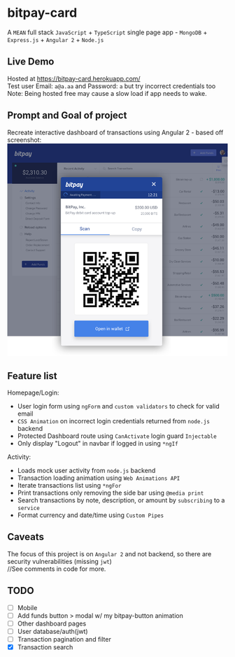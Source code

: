 # bitpay-card
A `MEAN` full stack `JavaScript` + `TypeScript` single page app - `MongoDB` + `Express.js` + `Angular 2` + `Node.js`

## Live Demo
Hosted at https://bitpay-card.herokuapp.com/  
Test user Email: `a@a.aa` and Password: `a` but try incorrect credentials too  
Note: Being hosted free may cause a slow load if app needs to wake.  

## Prompt and Goal of project
Recreate interactive dashboard of transactions using Angular 2 - based off screenshot:
![prompt](src/_assets/images/prompt.png)

## Feature list
Homepage/Login:
* User login form using `ngForm` and `custom validators` to check for valid email  
* `CSS Animation` on incorrect login credentials returned from `node.js` backend  
* Protected Dashboard route using `CanActivate` login guard `Injectable`  
* Only display "Logout" in navbar if logged in using `*ngIf`  

Activity:
* Loads mock user activity from `node.js` backend  
* Transaction loading animation using `Web Animations API`  
* Iterate transactions list using `*ngFor`  
* Print transactions only removing the side bar using `@media print`  
* Search transactions by note, description, or amount by `subscribing` to a `service`  
* Format currency and date/time using `Custom Pipes`  

## Caveats
The focus of this project is on `Angular 2` and not backend, so there are security vulnerabilities (missing `jwt`)  
//See comments in code for more.  

## TODO
- [ ] Mobile  
- [ ] Add funds button > modal w/ my bitpay-button animation  
- [ ] Other dashboard pages
- [ ] User database/auth(jwt)  
- [ ] Transaction pagination and filter  
- [x] Transaction search  
